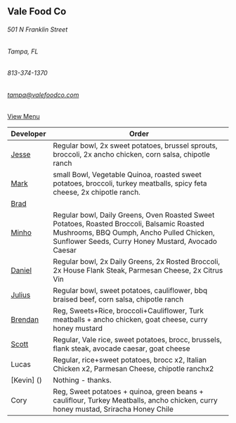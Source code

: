 ## Vale Food Co
###### 501 N Franklin Street
###### Tampa, FL
###### 813-374-1370
###### tampa@valefoodco.com


[View Menu](https://valefoodco.revelup.com/weborder/?establishment=3)


Developer     | Order
--------------|---------------------
[Jesse](https://github.com/jessecurry)              | Regular bowl, 2x sweet potatoes, brussel sprouts, broccoli, 2x ancho chicken, corn salsa, chipotle ranch
[Mark](http://github.com/mark-smithtb)              |  small Bowl, Vegetable Quinoa, roasted sweet potatoes, broccoli, turkey meatballs, spicy feta cheese, 2x chipotle ranch.
[Brad](https://github.com/bself)                    | 
[Minho](https://github.com/minhochoi)               | Regular bowl, Daily Greens, Oven Roasted Sweet Potatoes, Roasted Broccoli, Balsamic Roasted Mushrooms, BBQ Oumph, Ancho Pulled Chicken, Sunflower Seeds, Curry Honey Mustard, Avocado Caesar
[Daniel](https://github.come/dtartaglia)            | Regular bowl, 2x Daily Greens, 2x Rosted Broccoli, 2x House Flank Steak, Parmesan Cheese, 2x Citrus Vin
[Julius](https://github.com/jbzozowski)             | Regular bowl, sweet potatoes, cauliflower, bbq braised beef, corn salsa, chipotle ranch
[Brendan](https://github.com/brendanxmac)           | Reg, Sweets+Rice, broccoli+Cauliflower, Turk meatballs + ancho chicken, goat cheese, curry honey mustard
[Scott](https://github.com/Scotty813)               | Regular, Vale rice, sweet potatoes, brocc, brussels, flank steak, avocade caesar, goat cheese
Lucas                                               | Regular, rice+sweet potatoes, brocc x2, Italian Chicken x2, Parmesan Cheese, chipotle ranchx2
[Kevin] ()                                          | Nothing - thanks.
Cory                                                | Reg, Sweet potatoes + quinoa, green beans + cauliflour, Turkey Meatballs, ancho chicken, curry honey mustad, Sriracha Honey Chile
